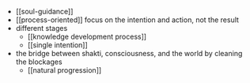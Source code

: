 - [[soul-guidance]] 
- [[process-oriented]] focus on the intention and action, not the result
- different stages
    - [[knowledge development process]]
    - [[single intention]]
- the bridge between shakti, consciousness, and the world by cleaning the blockages
    - [[natural progression]]
